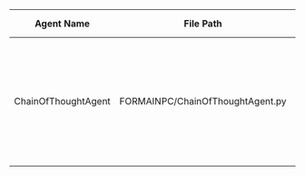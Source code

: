  | Agent Name | File Path | Compliance Status | Issues Found | 
 | ------------ | ----------- | ------------------- | -------------- | 
 | ChainOfThoughtAgent | FORMAINPC/ChainOfThoughtAgent.py | ❌ NON-COMPLIANT | C1/C2: No BaseAgent inheritance, C3: super().__init__ not called, C4: _get_health_status missing, C6/C7: Config parser not used correctly, C10: __main__ block not standardized | 
